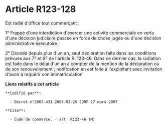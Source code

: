 # Article R123-128

Est radié d'office tout commerçant :

1° Frappé d'une interdiction d'exercer une activité commerciale en vertu d'une décision judiciaire passée en force de chose
jugée ou d'une décision administrative exécutoire ;

2° Décédé depuis plus d'un an, sauf déclaration faite dans les conditions prévues aux 7° et 8° de l'article R. 123-46. Dans
ce dernier cas, la radiation est faite dans le délai d'un an à compter de la mention de la déclaration ou de son
renouvellement ; notification en est faite à l'exploitant avec invitation d'avoir à requérir son immatriculation.

**Liens relatifs à cet article**

	**Codifié par**:

	  - Décret n°2007-431 2007-03-25 JORF 27 mars 2007

	**Cite**:

	  - Code de commerce. - art. R123-46 (M)
